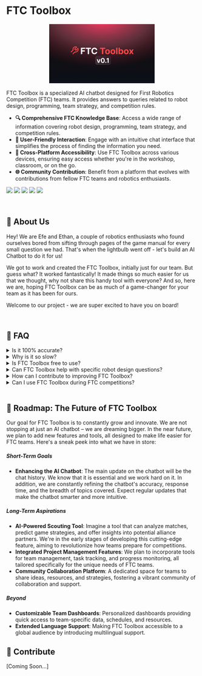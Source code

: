 # FTC Toolbox

<p align="center">
    <img src="https://github.com/ethansocal/ftc-toolbox/blob/main/cover_image.png?raw=true" width=55% height=55%>
</p>

FTC Toolbox is a specialized AI chatbot designed for First Robotics Competition (FTC) teams. It provides answers to queries related to robot design, programming, team strategy, and competition rules.

-   **🔍 Comprehensive FTC Knowledge Base**: Access a wide range of information covering robot design, programming, team strategy, and competition rules.
-   **💬 User-Friendly Interaction**: Engage with an intuitive chat interface that simplifies the process of finding the information you need.
-   **📱 Cross-Platform Accessibility**: Use FTC Toolbox across various devices, ensuring easy access whether you're in the workshop, classroom, or on the go.
-   **🌐 Community Contribution**: Benefit from a platform that evolves with contributions from fellow FTC teams and robotics enthusiasts.

![](https://img.shields.io/github/stars/ethansocal/ftc-toolbox.svg) ![](https://img.shields.io/github/forks/ethansocal/ftc-toolbox.svg) ![](https://img.shields.io/github/tag/ethansocal/ftc-toolbox.svg) ![](https://img.shields.io/github/release/ethansocal/ftc-toolbox.svg) ![](https://img.shields.io/github/issues/ethansocal/ftc-toolbox.svg)

<br>

## 🚀 About Us

Hey! We are Efe and Ethan, a couple of robotics enthusiasts who found ourselves bored from sifting through pages of the game manual for every small question we had. That's when the lightbulb went off - let's build an AI Chatbot to do it for us!

We got to work and created the FTC Toolbox, initially just for our team. But guess what? It worked fantastically! It made things so much easier for us that we thought, why not share this handy tool with everyone? And so, here we are, hoping FTC Toolbox can be as much of a game-changer for your team as it has been for ours.

Welcome to our project - we are super excited to have you on board!

<br>

## 🙋 FAQ

<details>
 <summary>Is it 100% accurate?</summary>
 While we strive for accuracy, FTC Toolbox, like any AI-powered tool, may not always be 100% accurate. It's designed to provide helpful information and guidance based on the data and algorithms it's been trained on. We recommend always cross-referencing with official FTC resources for critical decisions.
</details>

<details>
 <summary>Why is it so slow?</summary>
 We understand that speed is crucial, especially in a fast-paced environment like FTC. The current response time is partly due to our reliance on OpenAI's advanced assistant system, which prioritizes accuracy and comprehensive responses. We're actively working on optimizing this balance to make FTC Toolbox faster without compromising the quality of information. Stay tuned for updates!
</details>


<details>
 <summary>Is FTC Toolbox free to use?</summary>
 Absolutely! FTC Toolbox is a community-driven project and is completely free for all FTC teams and enthusiasts.
</details>

<details>
 <summary>Can FTC Toolbox help with specific robot design questions?</summary>
 Yes, FTC Toolbox can provide general advice and resources on robot design, but it's not a substitute for detailed, team-specific engineering decisions.
</details>

<details>
 <summary>How can I contribute to improving FTC Toolbox?</summary>
 We welcome contributions! You can contribute by providing feedback, suggesting features, or helping with development. Check out our 'Contribute' section for more details.
</details>

<details>
 <summary>Can I use FTC Toolbox during FTC competitions?</summary>
 Yes, FTC Toolbox is a great resource for quick information during competitions. However, always ensure compliance with FTC competition rules regarding the use of digital tools.
</details>

<br>

## 🌟 Roadmap: The Future of FTC Toolbox
Our goal for FTC Toolbox is to constantly grow and innovate. We are not stopping at just an AI chatbot – we are dreaming bigger. In the near future, we plan to add new features and tools, all designed to make life easier for FTC teams. Here's a sneak peek into what we have in store:

##### Short-Term Goals
- **Enhancing the AI Chatbot**: The  main update on the chatbot will be the chat history. We know that it is essential and we work hard on it. In addition, we are constantly refining the chatbot's accuracy, response time, and the breadth of topics covered. Expect regular updates that make the chatbot smarter and more intuitive.

##### Long-Term Aspirations
- **AI-Powered Scouting Tool**: Imagine a tool that can analyze matches, predict game strategies, and offer insights into potential alliance partners. We're in the early stages of developing this cutting-edge feature, aiming to revolutionize how teams prepare for competitions.
- **Integrated Project Management Features**: We plan to incorporate tools for team management, task tracking, and progress monitoring, all tailored specifically for the unique needs of FTC teams.
- **Community Collaboration Platform**: A dedicated space for teams to share ideas, resources, and strategies, fostering a vibrant community of collaboration and support.

##### Beyond
- **Customizable Team Dashboards**: Personalized dashboards providing quick access to team-specific data, schedules, and resources.
- **Extended Language Support**: Making FTC Toolbox accessible to a global audience by introducing multilingual support.


## 🔧 Contribute
[Coming Soon\...]

